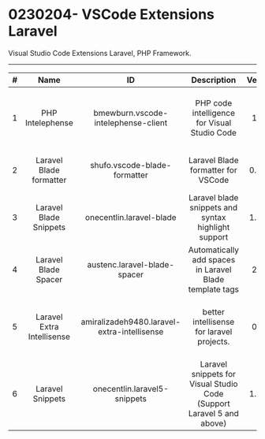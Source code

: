 # 0230204- VSCode Extensions Laravel
Visual Studio Code Extensions Laravel, PHP Framework.

---

| # | Name | ID | Description | Version | Publisher | VS Marketplace Link |
| :---: | :---: | :---: | :---: | :---: | :---: | :---: |
| 1 | PHP Intelephense | bmewburn.vscode-intelephense-client | PHP code intelligence for Visual Studio Code | 1.9.4 | Ben Mewburn | [https://marketplace.visualstudio.com/items?itemName=bmewburn.vscode-intelephense-client](https://marketplace.visualstudio.com/items?itemName=bmewburn.vscode-intelephense-client) |
| 2 | Laravel Blade formatter | shufo.vscode-blade-formatter | Laravel Blade formatter for VSCode | 0.20.8 | Shuhei Hayashibara | [https://marketplace.visualstudio.com/items?itemName=shufo.vscode-blade-formatter](https://marketplace.visualstudio.com/items?itemName=shufo.vscode-blade-formatter) |
| 3 | Laravel Blade Snippets | onecentlin.laravel-blade | Laravel blade snippets and syntax highlight support | 1.32.0 | Winnie Lin | [https://marketplace.visualstudio.com/items?itemName=onecentlin.laravel-blade](https://marketplace.visualstudio.com/items?itemName=onecentlin.laravel-blade) |
| 4 | Laravel Blade Spacer | austenc.laravel-blade-spacer | Automatically add spaces in Laravel Blade template tags | 2.1.3 | Austen Cameron | [https://marketplace.visualstudio.com/items?itemName=austenc.laravel-blade-spacer](https://marketplace.visualstudio.com/items?itemName=austenc.laravel-blade-spacer) |
| 5 | Laravel Extra Intellisense | amiralizadeh9480.laravel-extra-intellisense | better intellisense for laravel projects. | 0.6.2 | amir | [https://marketplace.visualstudio.com/items?itemName=amiralizadeh9480.laravel-extra-intellisense](https://marketplace.visualstudio.com/items?itemName=amiralizadeh9480.laravel-extra-intellisense) |
| 6 | Laravel Snippets | onecentlin.laravel5-snippets | Laravel snippets for Visual Studio Code (Support Laravel 5 and above) | 1.15.0 | Winnie Lin | [https://marketplace.visualstudio.com/items?itemName=onecentlin.laravel5-snippets](https://marketplace.visualstudio.com/items?itemName=onecentlin.laravel5-snippets) |

